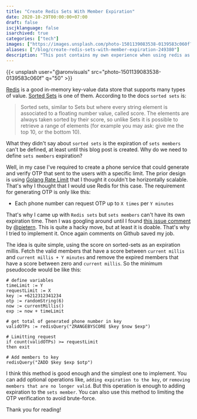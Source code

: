 ```yaml
---
title: "Create Redis Sets With Member Expiration"
date: 2020-10-29T00:00:00+07:00
draft: false
iscjklanguage: false
isarchived: true
categories: ["tech"]
images: ["https://images.unsplash.com/photo-1501139083538-0139583c060f?w=1920&q=50"]
aliases: ["/blog/create-redis-sets-with-member-expiration-249380"]
description: "This post contains my own experience when using redis as a cache to set sets member expiration on the same key"
---
```


{{< unsplash user="@aronvisuals" src="photo-1501139083538-0139583c060f" q="50" >}}

[Redis](https://redis.io) is a good in-memory key-value data store that supports many types of value. [Sorted Sets](https://redis.io/topics/data-types-intro#sorted-sets) is one of them. According to the docs `sorted sets` is:

> Sorted sets, similar to Sets but where every string element is associated to a floating number value, called score. The elements are always taken sorted by their score, so unlike Sets it is possible to retrieve a range of elements (for example you may ask: give me the top 10, or the bottom 10).

What they didn't say about `sorted sets` is the expiration of `sets members` can't be defined, at least until this blog post is created. Why do we need to define `sets members` expiration?

Well, in my case I've required to create a phone service that could generate and verify OTP that sent to the users with a specific limit. The prior design is using [Golang Rate Limit](https://godoc.org/golang.org/x/time/rate) that I thought it couldn't be horizontally scalable. That's why I thought that I would use Redis for this case. The requirement for generating OTP is only like this:

- Each phone number can request OTP up to `X times` per `Y minutes`

That's why I came up with `Redis sets` but `sets members` can't have its own expiration time. Then I was googling around until I found [this issue comment](https://github.com/redis/redis/issues/135#issuecomment-2361996) by [@pietern](https://github.com/pietern). This is quite a hacky move, but at least it is doable. That's why I tried to implement it. Once again comments on Github saved my job.

The idea is quite simple, using the score on sorted-sets as an expiration millis. Fetch the valid members that have a score between `current millis` and `current millis + Y minutes` and remove the expired members that have a score between zero and `current millis`. So the minimum pseudocode would be like this:

```plain
# define variables
timeLimit := Y
requestLimit := X
key := +6212312341234
otp := randomString(6)
now := currentMillis()
exp := now + timeLimit

# get total of generated phone number in key
validOTPs := redisQuery("ZRANGEBYSCORE $key $now $exp")

# Limitting request
if count(validOTPs) >= requestLimit
then exit

# Add members to key
redisQuery("ZADD $key $exp $otp")
```

I think this method is good enough and the simplest one to implement. You can add optional operations like, `adding expiration to the key`, or `removing members that are no longer valid`. But this operation is enough to adding expiration to the `sets member`. You can also use this method to limiting the OTP verification to avoid brute-force.

Thank you for reading!
